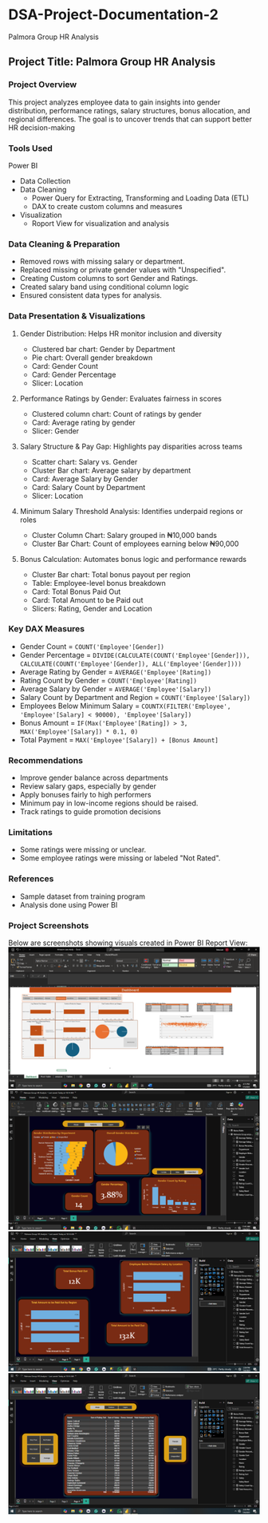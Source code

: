 # DSA-Project-Documentation-2
Palmora Group HR Analysis

## Project Title: Palmora Group HR Analysis

### Project Overview
This project analyzes employee data to gain insights into gender distribution, performance ratings, salary structures, bonus allocation, and regional differences. The goal is to uncover trends that can support better HR decision-making

### Tools Used
Power BI
- Data Collection
- Data Cleaning
  - Power Query for Extracting, Transforming and Loading Data (ETL)
  - DAX to create custom columns and measures
- Visualization 
  - Roport View for visualization and analysis


### Data Cleaning & Preparation
- Removed rows with missing salary or department.
- Replaced missing or private gender values with "Unspecified".
- Creating Custom columns to sort Gender and Ratings.
- Created salary band using conditional column logic
- Ensured consistent data types for analysis.

### Data Presentation & Visualizations
1. Gender Distribution: Helps HR monitor inclusion and diversity
   - Clustered bar chart: Gender by Department
   - Pie chart: Overall gender breakdown
   - Card: Gender Count
   - Card: Gender Percentage
   - Slicer: Location
    
2. Performance Ratings by Gender: Evaluates fairness in scores
   - Clustered column chart: Count of ratings by gender
   - Card: Average rating by gender
   - Slicer: Gender
    
3. Salary Structure & Pay Gap: Highlights pay disparities across teams
   - Scatter chart: Salary vs. Gender
   - Cluster Bar chart: Average salary by department
   - Card: Average Salary by Gender
   - Card: Salary Count by Department
   - Slicer: Location

4. Minimum Salary Threshold Analysis: Identifies underpaid regions or roles
   - Cluster Column Chart: Salary grouped in ₦10,000 bands
   - Cluster Bar Chart: Count of employees earning below ₦90,000

5. Bonus Calculation: Automates bonus logic and performance rewards 
   - Cluster Bar chart: Total bonus payout per region
   - Table: Employee-level bonus breakdown
   - Card: Total Bonus Paid Out
   - Card: Total Amount to be Paid out
   - Slicers: Rating, Gender and Location
 
### Key DAX Measures
- Gender Count = `COUNT('Employee'[Gender])`
- Gender Percentage = `DIVIDE(CALCULATE(COUNT('Employee'[Gender])), CALCULATE(COUNT('Employee'[Gender]), ALL('Employee'[Gender])))`
- Average Rating by Gender = `AVERAGE('Employee'[Rating])`
- Rating Count by Gender = `COUNT('Employee'[Rating])`
- Average Salary by Gender = `AVERAGE('Employee'[Salary])`
- Salary Count by Department and Region = `COUNT('Employee'[Salary])`
- Employees Below Minimum Salary = `COUNTX(FILTER('Employee', 'Employee'[Salary] < 90000), 'Employee'[Salary])`
- Bonus Amount = `IF(Max('Employee'[Rating]) > 3, MAX('Employee'[Salary]) * 0.1, 0)`
- Total Payment = `MAX('Employee'[Salary]) + [Bonus Amount]`

### Recommendations
- Improve gender balance across departments
- Review salary gaps, especially by gender
- Apply bonuses fairly to high performers
- Minimum pay in low-income regions should be raised.
- Track ratings to guide promotion decisions

### Limitations
- Some ratings were missing or unclear.
- Some employee ratings were missing or labeled "Not Rated".

### References
- Sample dataset from training program
- Analysis done using Power BI

### Project Screenshots
Below are screenshots showing visuals created in Power BI Report View:
![Alt text](https://github.com/Debbierise001/DSA-Project-Documentation-1/blob/main/Dashboard%20(Slicer)_023914.PNG)
![Alt text](https://github.com/Debbierise001/DSA-Project-Documentation-2/blob/main/PowerBI%201_023923.PNG)
![Alt text](https://github.com/Debbierise001/DSA-Project-Documentation-2/blob/main/PowerBI%203_023927.PNG)
![Alt text](https://github.com/Debbierise001/DSA-Project-Documentation-2/blob/main/PowerBI%204_023928.PNG)

